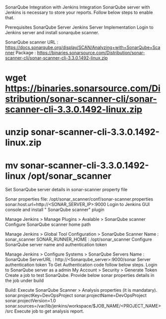 SonarQube Integration with Jenkins
Integration SonarQube server with Jenkins is necessary to store your reports. Follow below steps to enable that.

Prerequisites
SonarQube Server
Jenkins Server
Implementation
Login to Jenkins server and install sonarqube scanner.

SonarQube scanner URL : https://docs.sonarqube.org/display/SCAN/Analyzing+with+SonarQube+Scanner
Package : https://binaries.sonarsource.com/Distribution/sonar-scanner-cli/sonar-scanner-cli-3.3.0.1492-linux.zip
# wget https://binaries.sonarsource.com/Distribution/sonar-scanner-cli/sonar-scanner-cli-3.3.0.1492-linux.zip
# unzip sonar-scanner-cli-3.3.0.1492-linux.zip
# mv sonar-scanner-cli-3.3.0.1492-linux /opt/sonar_scanner 
Set SonarQube server details in sonar-scanner property file

Sonar properties file: /opt/sonar_scanner/conf/sonar-scanner.properties
sonar.host.url=http://<SONAR_SERVER_IP>:9000
Login to Jenkins GUI console and install " SonarQube scanner" plugin

Manage Jenkins > Manage Plugins > Avalable > SonarQube scanner
Configure SonarQube scanner home path

Manage Jenkins > Global Tool Configuration > SonarQube Scanner
Name : sonar_scanner
SONAR_RUNNER_HOME : /opt/sonar_scanner
Configure SonarQube server name and authentication token

Manage Jenkins > Configure Systems > SonarQube Servers
Name : SonarQube
ServerURL : http://<Sonarqube_server>:9000/sonar
Server authentication token To Get Authentication code follow below steps. Login to SonarQube server as a admin My Account > Security > Generate Token
Create a job to test SonarQube. Provide below sonar properties details in the job under build

Build:
Execute SonarQube Scanner > Analysis properties (it is mandatary).
sonar.projectKey=DevOpsProject
sonar.projectName=DevOpsProject
sonar.projectVersion=1.0
sonar.sources=/var/lib/jenkins/workspace/$JOB_NAME/<PROJECT_NAME>/src
Execute job to get analysis report.
